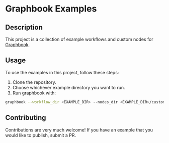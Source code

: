 # Graphbook Examples

## Description

This project is a collection of example workflows and custom nodes for [Graphbook](https://github.com/graphbookai/graphbook).


## Usage

To use the examples in this project, follow these steps:

1. Clone the repository.
1. Choose whichever example directory you want to run.
1. Run graphbook with:

```bash
graphbook --workflow_dir <EXAMPLE_DIR> --nodes_dir <EXAMPLE_DIR>/custom_nodes/
```

## Contributing

Contributions are very much welcome! If you have an example that you would like to publish, submit a PR.
